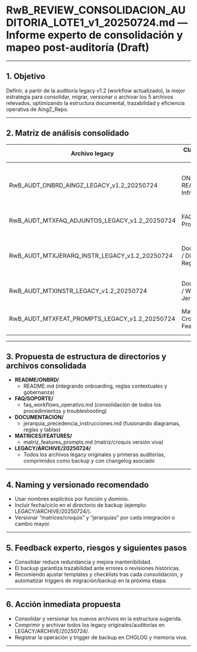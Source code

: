 # RwB_REVIEW_CONSOLIDACION_AUDITORIA_LOTE1_v1_20250724.md — Informe experto de consolidación y mapeo post-auditoría (Draft)

---

## 1. Objetivo
Definir, a partir de la auditoría legacy v1.2 (workflow actualizado), la mejor estrategia para consolidar, migrar, versionar o archivar los 5 archivos relevados, optimizando la estructura documental, trazabilidad y eficiencia operativa de AingZ_Repo.

---

## 2. Matriz de análisis consolidado

| Archivo legacy                              | Clase/función actual             | ¿Redundante/superado? | Propuesta consolidación            | Acción concreta             |
|---------------------------------------------|----------------------------------|-----------------------|------------------------------------|-----------------------------|
| RwB_AUDT_ONBRD_AINGZ_LEGACY_v1.2_20250724   | ONBRD / README / Infraestructura | No                    | Mantener, actualizar y consolidar  | Fusionar como README ONBRD, único entrypoint de onboarding/infraestructura (ajustar naming, checklist de actualización) |
| RwB_AUDT_MTXFAQ_ADJUNTOS_LEGACY_v1.2_20250724 | FAQ / Soporte / Procedimiento    | Parcialmente          | Integrar en un template único FAQ operativo | Fusionar bloques clave, mantener troubleshooting, dejar legacy en backup              |
| RwB_AUDT_MTXJERARQ_INSTR_LEGACY_v1.2_20250724 | Documentación / Diagramas / Reglas | Sí (puede unificarse) | Consolidar con RwB_AUDT_MTXINSTR_LEGACY | Unificar diagrama Mermaid, reglas, tabla de precedencia, leyendas; crear template “jerarquía/precedencia instrucciones” |
| RwB_AUDT_MTXINSTR_LEGACY_v1.2_20250724        | Documentación / Workflows / Jerarquía | Sí (puede unificarse) | Consolidar con RwB_AUDT_MTXJERARQ_INSTR_LEGACY | Ídem anterior; resultado es un archivo único más mantenible y versionable |
| RwB_AUDT_MTXFEAT_PROMPTS_LEGACY_v1.2_20250724 | Matriz / Croquis / Features      | No                    | Mantener como matriz/croquis vivo, versionado | Generar subdirectorio “matrices/features”, conservar legacy para tablas extensas |

---

## 3. Propuesta de estructura de directorios y archivos consolidada

- **README/ONBRD/**
  - README.md (integrando onboarding, reglas contextuales y gobernanza)
- **FAQ/SOPORTE/**
  - faq_workflows_operativo.md (consolidación de todos los procedimientos y troubleshooting)
- **DOCUMENTACION/**
  - jerarquia_precedencia_instrucciones.md (fusionando diagramas, reglas y tablas)
- **MATRICES/FEATURES/**
  - matriz_features_prompts.md (matriz/croquis versión viva)
- **LEGACY/ARCHIVE/20250724/**
  - Todos los archivos legacy originales y primeras auditorías, comprimidos como backup y con changelog asociado

---

## 4. Naming y versionado recomendado
- Usar nombres explícitos por función y dominio.
- Incluir fecha/ciclo en el directorio de backup (ejemplo: LEGACY/ARCHIVE/20250724/).
- Versionar “matrices/croquis” y “jerarquías” por cada integración o cambio mayor.

---

## 5. Feedback experto, riesgos y siguientes pasos
- Consolidar reduce redundancia y mejora mantenibilidad.
- El backup garantiza trazabilidad ante errores o revisiones históricas.
- Recomiendo ajustar templates y checklists tras cada consolidación, y automatizar triggers de migración/backup en la próxima etapa.

---

## 6. Acción inmediata propuesta
- Consolidar y versionar los nuevos archivos en la estructura sugerida.
- Comprimir y archivar todos los legacy originales/auditorías en LEGACY/ARCHIVE/20250724/.
- Registrar la operación y trigger de backup en CHGLOG y memoria viva.

---

